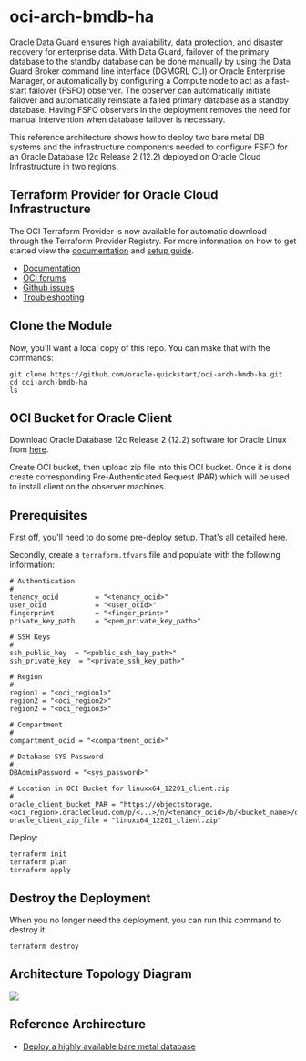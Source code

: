 # oci-arch-bmdb-ha

Oracle Data Guard ensures high availability, data protection, and disaster recovery for enterprise data. With Data Guard, failover of the primary database to the standby database can be done manually by using the Data Guard Broker command line interface (DGMGRL CLI) or Oracle Enterprise Manager, or automatically by configuring a Compute node to act as a fast-start failover (FSFO) observer. The observer can automatically initiate failover and automatically reinstate a failed primary database as a standby database. Having FSFO observers in the deployment removes the need for manual intervention when database failover is necessary.

This reference architecture shows how to deploy two bare metal DB systems and the infrastructure components needed to configure FSFO for an Oracle Database 12c Release 2 (12.2) deployed on Oracle Cloud Infrastructure in two regions.

## Terraform Provider for Oracle Cloud Infrastructure

The OCI Terraform Provider is now available for automatic download through the Terraform Provider Registry. 
For more information on how to get started view the [documentation](https://www.terraform.io/docs/providers/oci/index.html) 
and [setup guide](https://www.terraform.io/docs/providers/oci/guides/version-3-upgrade.html).

* [Documentation](https://www.terraform.io/docs/providers/oci/index.html)
* [OCI forums](https://cloudcustomerconnect.oracle.com/resources/9c8fa8f96f/summary)
* [Github issues](https://github.com/terraform-providers/terraform-provider-oci/issues)
* [Troubleshooting](https://www.terraform.io/docs/providers/oci/guides/guides/troubleshooting.html)

## Clone the Module
Now, you'll want a local copy of this repo. You can make that with the commands:

    git clone https://github.com/oracle-quickstart/oci-arch-bmdb-ha.git
    cd oci-arch-bmdb-ha
    ls

## OCI Bucket for Oracle Client

Download Oracle Database 12c Release 2 (12.2) software for Oracle Linux from [here](https://www.oracle.com/database/technologies/oracle12c-linux-12201-downloads.html).

Create OCI bucket, then upload zip file into this OCI bucket. Once it is done create corresponding Pre-Authenticated Request (PAR) which will be used to install client on the observer machines.

## Prerequisites
First off, you'll need to do some pre-deploy setup.  That's all detailed [here](https://github.com/cloud-partners/oci-prerequisites).

Secondly, create a `terraform.tfvars` file and populate with the following information:

```
# Authentication
#
tenancy_ocid         = "<tenancy_ocid>"
user_ocid            = "<user_ocid>"
fingerprint          = "<finger_print>"
private_key_path     = "<pem_private_key_path>"

# SSH Keys
#
ssh_public_key  = "<public_ssh_key_path>"
ssh_private_key  = "<private_ssh_key_path>"

# Region
#
region1 = "<oci_region1>"
region2 = "<oci_region2>"
region2 = "<oci_region3>"

# Compartment
#
compartment_ocid = "<compartment_ocid>"

# Database SYS Password
#
DBAdminPassword = "<sys_password>"

# Location in OCI Bucket for linuxx64_12201_client.zip
#
oracle_client_bucket_PAR = "https://objectstorage.<oci_region>.oraclecloud.com/p/<...>/n/<tenancy_ocid>/b/<bucket_name>/o/linuxx64_12201_client.zip"
oracle_client_zip_file = "linuxx64_12201_client.zip"
````

Deploy:

    terraform init
    terraform plan
    terraform apply

## Destroy the Deployment
When you no longer need the deployment, you can run this command to destroy it:

    terraform destroy

## Architecture Topology Diagram 

![](./images/oci-arch-bmdb-ha.png)

## Reference Archirecture

- [Deploy a highly available bare metal database](https://docs.oracle.com/en/solutions/bare-metal-db-autofailover/index.html)
